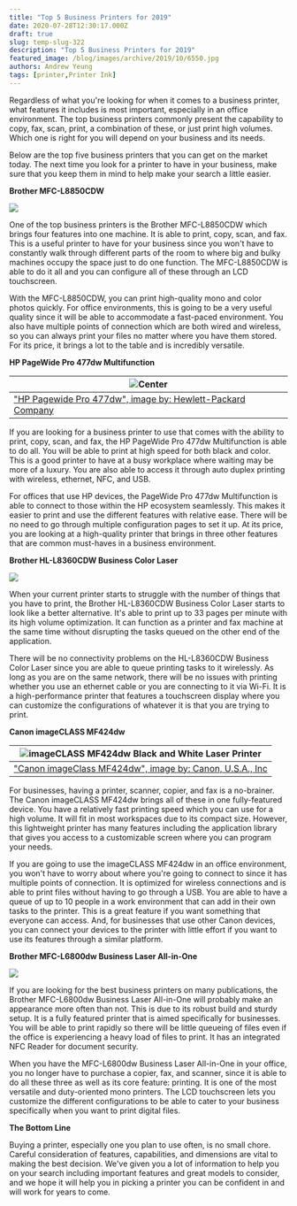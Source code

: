 ```yaml
---
title: "Top 5 Business Printers for 2019"
date: 2020-07-28T12:30:17.000Z
draft: true
slug: temp-slug-322
description: "Top 5 Business Printers for 2019"
featured_image: /blog/images/archive/2019/10/6550.jpg
authors: Andrew Yeung
tags: [printer,Printer Ink]
---
```


Regardless of what you're looking for when it comes to a business printer, what features it includes is most important, especially in an office environment. The top business printers commonly present the capability to copy, fax, scan, print, a combination of these, or just print high volumes. Which one is right for you will depend on your business and its needs.

Below are the top five business printers that you can get on the market today. The next time you look for a printer to have in your business, make sure that you keep them in mind to help make your search a little easier. 

**Brother MFC-L8850CDW** 

![](/blog/images/archive/2019/10/6550-300x300.jpg)

One of the top business printers is the Brother MFC-L8850CDW which brings four features into one machine. It is able to print, copy, scan, and fax. This is a useful printer to have for your business since you won't have to constantly walk through different parts of the room to where big and bulky machines occupy the space just to do one function. The MFC-L8850CDW is able to do it all and you can configure all of these through an LCD touchscreen. 

With the MFC-L8850CDW, you can print high-quality mono and color photos quickly. For office environments, this is going to be a very useful quality since it will be able to accommodate a fast-paced environment. You also have multiple points of connection which are both wired and wireless, so you can always print your files no matter where you have them stored. For its price, it brings a lot to the table and is incredibly versatile. 

**HP PageWide Pro 477dw Multifunction** 

| ![Center](/blog/images/archive/2019/10/c05114744-300x225.png)                                                                            |
| ---------------------------------------------------------------------------------------------------------------------------------------- |
| ["HP Pagewide Pro 477dw", image by: Hewlett-Packard Company](https://store.hp.com/us/en/pdp/hp-pagewide-pro-477dw-multifunction-printer) |

If you are looking for a business printer to use that comes with the ability to print, copy, scan, and fax, the HP PageWide Pro 477dw Multifunction is able to do all. You will be able to print at high speed for both black and color. This is a good printer to have at a busy workplace where waiting may be more of a luxury. You are also able to access it through auto duplex printing with wireless, ethernet, NFC, and USB. 

For offices that use HP devices, the PageWide Pro 477dw Multifunction is able to connect to those within the HP ecosystem seamlessly. This makes it easier to print and use the different features with relative ease. There will be no need to go through multiple configuration pages to set it up. At its price, you are looking at a high-quality printer that brings in three other features that are common must-haves in a business environment. 

**Brother HL-L8360CDW Business Color Laser** 

![](/blog/images/archive/2019/10/7163-300x300.jpg)

When your current printer starts to struggle with the number of things that you have to print, the Brother HL-L8360CDW Business Color Laser starts to look like a better alternative. It's able to print up to 33 pages per minute with its high volume optimization. It can function as a printer and fax machine at the same time without disrupting the tasks queued on the other end of the application.

There will be no connectivity problems on the HL-L8360CDW Business Color Laser since you are able to queue printing tasks to it wirelessly. As long as you are on the same network, there will be no issues with printing whether you use an ethernet cable or you are connecting to it via Wi-Fi. It is a high-performance printer that features a touchscreen display where you can customize the configurations of whatever it is that you are trying to print. 

**Canon imageCLASS MF424dw** 

| ![imageCLASS MF424dw Black and White Laser Printer](https://www.usa.canon.com/internet/wcm/connect/us/90f23f2d-ffdb-466f-9d24-f99eb8e4f5bc/MF424dw-head-on-hero-675x450.jpg?MOD=AJPERES&CACHEID=ROOTWORKSPACE.Z18_P1KGHJ01L85180AUEPQQJ53034-90f23f2d-ffdb-466f-9d24-f99eb8e4f5bc-m7nNDqQ) |
| ------------------------------------------------------------------------------------------------------------------------------------------------------------------------------------------------------------------------------------------------------------------------------------------ |
| ["Canon imageClass MF424dw", image by: Canon, U.S.A., Inc ](https://www.usa.canon.com/internet/portal/us/home/products/details/printers/black-and-white-laser/imageclass-mf424dw)                                                                                                          |

For businesses, having a printer, scanner, copier, and fax is a no-brainer. The Canon imageCLASS MF424dw brings all of these in one fully-featured device. You have a relatively fast printing speed which you can use for a high volume. It will fit in most workspaces due to its compact size. However, this lightweight printer has many features including the application library that gives you access to a customizable screen where you can program your needs. 

If you are going to use the imageCLASS MF424dw in an office environment, you won't have to worry about where you're going to connect to since it has multiple points of connection. It is optimized for wireless connections and is able to print files without having to go through a USB. You are able to have a queue of up to 10 people in a work environment that can add in their own tasks to the printer. This is a great feature if you want something that everyone can access. And, for businesses that use other Canon devices, you can connect your devices to the printer with little effort if you want to use its features through a similar platform. 

**Brother MFC-L6800dw Business Laser All-in-One** 

![](/blog/images/archive/2019/10/7041-300x300.jpg)

If you are looking for the best business printers on many publications, the Brother MFC-L6800dw Business Laser All-in-One will probably make an appearance more often than not. This is due to its robust build and sturdy setup. It is a fully featured printer that is aimed specifically for businesses. You will be able to print rapidly so there will be little queueing of files even if the office is experiencing a heavy load of files to print. It has an integrated NFC Reader for document security. 

When you have the MFC-L6800dw Business Laser All-in-One in your office, you no longer have to purchase a copier, fax, and scanner, since it is able to do all these three as well as its core feature: printing. It is one of the most versatile and duty-oriented mono printers. The LCD touchscreen lets you customize the different configurations to be able to cater to your business specifically when you want to print digital files.

**The Bottom Line**

Buying a printer, especially one you plan to use often, is no small chore. Careful consideration of features, capabilities, and dimensions are vital to making the best decision. We've given you a lot of information to help you on your search including important features and great models to consider, and we hope it will help you in picking a printer you can be confident in and will work for years to come.